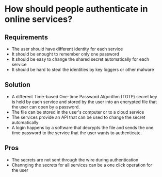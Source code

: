 # How should people authenticate in online services?

## Requirements

* The user should have different identity for each service
* It should be enought to remember only one password
* It should be easy to change the shared secret automatically for each service
* It should be hard to steal the identities by key loggers or other malware

## Solution

* A different Time-based One-time Password Algorithm (TOTP) secret key is held by each service and stored by the user into an encrypted file that the user can open by a password. 
* The file can be stored in the user's computer or to a cloud service
* The services provide an API that can be used to change the secret automatically
* A login happens by a software that decrypts the file and sends the one time password to the service that the user wants to authenticate.

## Pros

* The secrets are not sent through the wire during authentication
* Channging the secrets for all services can be a one click operation for the user

